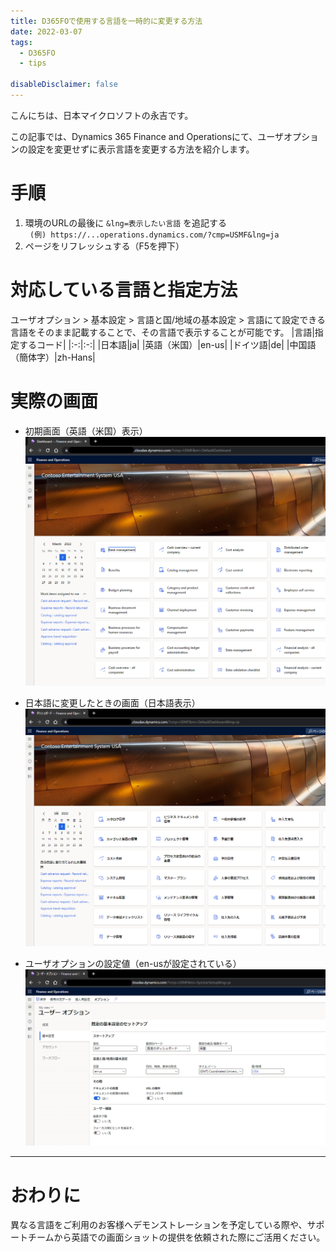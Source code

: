 ```yaml
---
title: D365FOで使用する言語を一時的に変更する方法
date: 2022-03-07
tags:
  - D365FO
  - tips

disableDisclaimer: false
---
```


こんにちは、日本マイクロソフトの永吉です。

この記事では、Dynamics 365 Finance and Operationsにて、ユーザオプションの設定を変更せずに表示言語を変更する方法を紹介します。
<!-- more -->
# 手順
1. 環境のURLの最後に `&lng=表示したい言語` を追記する<br>
` (例) https://...operations.dynamics.com/?cmp=USMF&lng=ja`
2. ページをリフレッシュする（F5を押下）

# 対応している言語と指定方法
ユーザオプション > 基本設定 > 言語と国/地域の基本設定 > 言語にて設定できる言語をそのまま記載することで、その言語で表示することが可能です。
|言語|指定するコード|
|:-:|:-:|
|日本語|ja|
|英語（米国）|en-us|
|ドイツ語|de|
|中国語（簡体字）|zh-Hans|

# 実際の画面
 - 初期画面（英語（米国）表示）
 ![en-us](./images/d365fo-en-us.png)

 - 日本語に変更したときの画面（日本語表示）
 ![ja](./images/d365fo-ja.png)

 - ユーザオプションの設定値（en-usが設定されている）
 ![User Option](./images/d365fo-user-option.png)

---
# おわりに  

異なる言語をご利用のお客様へデモンストレーションを予定している際や、サポートチームから英語での画面ショットの提供を依頼された際にご活用ください。
